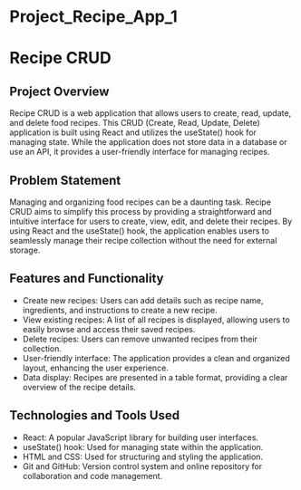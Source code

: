 # Project_Recipe_App_1

# Recipe CRUD

## Project Overview
Recipe CRUD is a web application that allows users to create, read, update, and delete food recipes. This CRUD (Create, Read, Update, Delete) application is built using React and utilizes the useState() hook for managing state. While the application does not store data in a database or use an API, it provides a user-friendly interface for managing recipes.

## Problem Statement
Managing and organizing food recipes can be a daunting task. Recipe CRUD aims to simplify this process by providing a straightforward and intuitive interface for users to create, view, edit, and delete their recipes. By using React and the useState() hook, the application enables users to seamlessly manage their recipe collection without the need for external storage.

## Features and Functionality
- Create new recipes: Users can add details such as recipe name, ingredients, and instructions to create a new recipe.
- View existing recipes: A list of all recipes is displayed, allowing users to easily browse and access their saved recipes.
- Delete recipes: Users can remove unwanted recipes from their collection.
- User-friendly interface: The application provides a clean and organized layout, enhancing the user experience.
- Data display: Recipes are presented in a table format, providing a clear overview of the recipe details.

## Technologies and Tools Used
- React: A popular JavaScript library for building user interfaces.
- useState() hook: Used for managing state within the application.
- HTML and CSS: Used for structuring and styling the application.
- Git and GitHub: Version control system and online repository for collaboration and code management.
